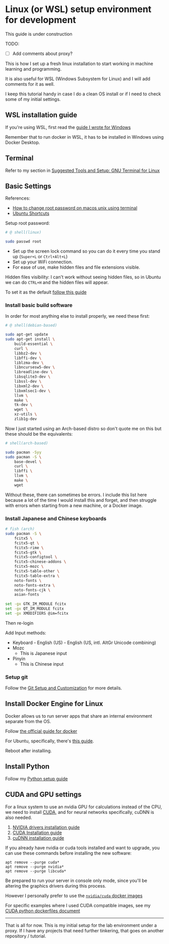 # Linux (or WSL) setup environment for development

This guide is under construction

TODO:
- [ ] Add comments about proxy?

This is how I set up a fresh linux installation to start working in machine learning and programming. 

It is also useful for WSL (Windows Subsystem for Linux) and I will add comments for it as well.

I keep this tutorial handy in case I do a clean OS install or if I need to check some of my initial settings.


## WSL installation guide

If you're using WSL, first read the [guide I wrote for Windows](./Windows-Setup.md#wsl-windows-subsystem-for-linux-installation-guide)

Remember that to run docker in WSL, it has to be installed in Windows using Docker Desktop.

## Terminal

Refer to my section in [Suggested Tools and Setup: GNU Terminal for Linux](./Suggested-Tools-and-Setup.md#gnu-terminal-for-linux)


## Basic Settings

References:
- [How to change root password on macos unix using terminal](https://www.cyberciti.biz/faq/how-to-change-root-password-on-macos-unix-using-terminal/)
- [Ubuntu Shortcuts](https://itsfoss.com/ubuntu-shortcuts/)

Setup root password:

```sh
# @ shell(linux)

sudo passwd root
```

- Set up the screen lock command so you can do it every time you stand up (`Super+L` or `Ctrl+Alt+L`)
- Set up your WiFi connection.
- For ease of use, make hidden files and file extensions visible.

Hidden files visibility:
I can't work without seeing hidden files, so in Ubuntu we can do `CTRL+H` and the hidden files will appear. 

To set it as the default [follow this guide](https://help.ubuntu.com/stable/ubuntu-help/nautilus-views.html.en)



### Install basic build software

In order for most anything else to install properly, we need these first:

```sh
# @ shell(debian-based)

sudo apt-get update
sudo apt-get install \
    build-essential \
    curl \
    libbz2-dev \
    libffi-dev \
    liblzma-dev \
    libncursesw5-dev \
    libreadline-dev \
    libsqlite3-dev \
    libssl-dev \
    libxml2-dev \
    libxmlsec1-dev \
    llvm \
    make \
    tk-dev \
    wget \
    xz-utils \
    zlib1g-dev
```

Now I just started using an Arch-based distro so don't quote me on this but these should be the equivalents:

```sh
# shell(arch-based)

sudo pacman -Syy
sudo pacman -S \
    base-devel \
    curl \
    libffi \
    llvm \
    make \
    wget
```

Without these, there can sometimes be errors. I include this list here because a lot of the time I would install this and forget, and then struggle with errors when starting from a new machine, or a Docker image.

### Install Japanese and Chinese keyboards

```sh
# fish (arch)
sudo pacman -S \
    fcitx5 \
    fcitx5-qt \
    fcitx5-rime \
    fcitx5-gtk \
    fcitx5-configtool \
    fcitx5-chinese-addons \
    fcitx5-mozc \
    fcitx5-table-other \
    fcitx5-table-extra \
    noto-fonts \
    noto-fonts-extra \
    noto-fonts-cjk \
    asian-fonts
    
set -gx GTK_IM_MODULE fcitx
set -gx QT_IM_MODULE fcitx
set -gx XMODIFIERS @im=fcitx

```

Then re-login

Add Input methods:

- Keyboard - English (US) - English (US, intl. AltGr Unicode combining)
- Mozc
    - This is Japanese input
- Pinyin
    - This is Chinese input

### Setup git

Follow the [Git Setup and Customization](./Git-Setup-and-Customization.md) for more details.

## Install Docker Engine for Linux

Docker allows us to run server apps that share an internal environment separate from the OS.

Follow [the official guide for docker](https://docs.docker.com/engine/install/)

For Ubuntu, specifically, there's [this guide](https://docs.docker.com/engine/install/ubuntu/).

Reboot after installing.

## Install Python

Follow my [Python setup guide](./Python-Setup.md)

## CUDA and GPU settings

For a linux system to use an nvidia GPU for calculations instead of the CPU, we need to install [CUDA](https://en.wikipedia.org/wiki/CUDA), and for neural networks specifically, cuDNN is also needed.

1. [NVIDIA drivers installation guide](https://docs.nvidia.com/datacenter/tesla/tesla-installation-notes/index.html)
2. [CUDA Installation guide](https://docs.nvidia.com/cuda/cuda-installation-guide-linux/index.html)
3. [cuDNN installation guide](https://docs.nvidia.com/deeplearning/sdk/cudnn-install/index.html#download)

If you already have nvidia or cuda tools installed and want to upgrade, you can use these commands before installing the new software:

```
apt remove --purge cuda*
apt remove --purge nvidia*
apt remove --purge libcuda*
```

Be prepared to run your server in console only mode, since you'll be altering the graphics drivers during this process.

However I personally prefer to use the [`nvidia/cuda` docker images](https://hub.docker.com/r/nvidia/cuda)

For specific examples where I used CUDA compatible images, see my [CUDA python dockerfiles document](../ai_development/CUDA-python-dockerfiles.md)

---

That is all for now. This is my initial setup for the lab environment under a proxy. If I have any projects that need further tinkering, that goes on another repository / tutorial.

